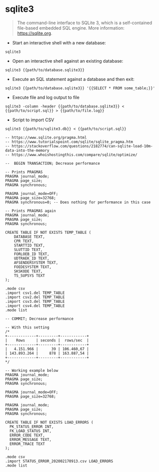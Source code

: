 # sqlite3

> The command-line interface to SQLite 3, which is a self-contained file-based embedded SQL engine.
> More information: <https://sqlite.org>.

- Start an interactive shell with a new database:

`sqlite3`

- Open an interactive shell against an existing database:

`sqlite3 {{path/to/database.sqlite3}}`

- Execute an SQL statement against a database and then exit:

`sqlite3 {{path/to/database.sqlite3}} '{{SELECT * FROM some_table;}}'`

- Execute file and log output to file

`sqlite3 -column -header {{path/to/database.sqlite3}} < {{path/to/script.sql}} > {{path/to/file.log}}`

- Script to import CSV

`sqlite3 {{path/to/sqlite3.db}} < {{path/to/script.sql}}`

````
-- https://www.sqlite.org/pragma.html
-- https://www.tutorialspoint.com/sqlite/sqlite_pragma.htm
-- https://stackoverflow.com/questions/2182774/can-sqlite-load-10m-data-into-the-memory
-- https://www.whoishostingthis.com/compare/sqlite/optimize/

--  BEGIN TRANSACTION; Decrease performance

-- Prints PRAGMAS
PRAGMA journal_mode; 
PRAGMA page_size;
PRAGMA synchronous;

PRAGMA journal_mode=OFF;
PRAGMA page_size=32768;
PRAGMA synchronous=0; -- Does nothing for performance in this case

-- Prints PRAGMAS again
PRAGMA journal_mode;
PRAGMA page_size;
PRAGMA synchronous;

CREATE TABLE IF NOT EXISTS TEMP_TABLE (
	DATABASE TEXT,
	CPR TEXT,
  	STARTTID TEXT,
  	SLUTTID TEXT,
  	FORLOEB_ID TEXT,
	UDTRAEK_ID TEXT,
  	AFSENDERSYSTEM TEXT,
  	FOEDESYSTEM TEXT,
  	SKSKODE TEXT,
  	TS_SUPSYS TEXT
);

.mode csv
.import csv1.del TEMP_TABLE
.import csv2.del TEMP_TABLE
.import csv3.del TEMP_TABLE
.import csv4.del TEMP_TABLE
.mode list

-- COMMIT; Decrease performance

-- With this setting
/*
+-------------+---------+------------+
|    Rows     | seconds |  rows/sec  |
+-------------+---------+------------+
|   4.151.966 |      39 | 106.460,67 |
| 143.893.264 |     878 | 163.887,54 |
+-------------+---------+------------+
*/

-- Working example below
PRAGMA journal_mode;
PRAGMA page_size;
PRAGMA synchronous;

PRAGMA journal_mode=OFF;
PRAGMA page_size=32768;

PRAGMA journal_mode;
PRAGMA page_size;
PRAGMA synchronous;

CREATE TABLE IF NOT EXISTS LOAD_ERRORS (
  PK_STATUS_ERROR INT,
  FK_LOAD_STATUS INT,
  ERROR_CODE TEXT,
  ERROR_MESSAGE TEXT,
  ERROR_TRACE TEXT
);

.mode csv
.import STATUS_ERROR_202002170913.csv LOAD_ERRORS
.mode list

````